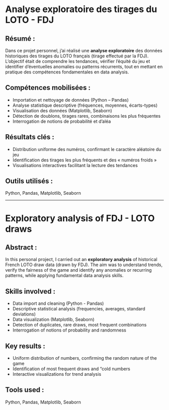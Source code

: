 # Analyse exploratoire des tirages du LOTO - FDJ
## Résumé :
Dans ce projet personnel, j’ai réalisé une **analyse exploratoire** des données historiques des tirages du LOTO français (tirage effectué par la FDJ). 
L’objectif était de comprendre les tendances, vérifier l’équité du jeu et identifier d’éventuelles anomalies ou patterns récurrents, 
tout en mettant en pratique des compétences fondamentales en data analysis.
## Compétences mobilisées : 
- Importation et nettoyage de données (Python – Pandas)
- Analyse statistique descriptive (fréquences, moyennes, écarts-types)
- Visualisation des données (Matplotlib, Seaborn)
- Détection de doublons, tirages rares, combinaisons les plus fréquentes
- Interrogation de notions de probabilité et d’aléa
## Résultats clés :
- Distribution uniforme des numéros, confirmant le caractère aléatoire du jeu
- Identification des tirages les plus fréquents et des « numéros froids »
- Visualisations interactives facilitant la lecture des tendances
## Outils utilisés : 
Python, Pandas, Matplotlib, Seaborn
- - -
# Exploratory analysis of FDJ - LOTO draws
## Abstract :
In this personal project, I carried out an **exploratory analysis** of historical French LOTO draw data (drawn by FDJ). 
The aim was to understand trends, verify the fairness of the game and identify any anomalies or recurring patterns, 
while applying fundamental data analysis skills.
## Skills involved :
- Data import and cleaning (Python - Pandas)
- Descriptive statistical analysis (frequencies, averages, standard deviations)
- Data visualization (Matplotlib, Seaborn)
- Detection of duplicates, rare draws, most frequent combinations
- Interrogation of notions of probability and randomness
## Key results :
- Uniform distribution of numbers, confirming the random nature of the game
- Identification of most frequent draws and “cold numbers
- Interactive visualizations for trend analysis
## Tools used :
Python, Pandas, Matplotlib, Seaborn
